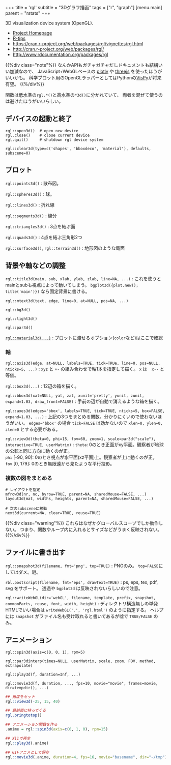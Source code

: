 +++
title = 'rgl'
subtitle = "3Dグラフ描画"
tags = ["r", "graph"]
[menu.main]
  parent = "rstats"
+++

3D visualization device system (OpenGL).

-   [Project Homepage](http://rgl.neoscientists.org/)
-   [R-tips](http://cse.naro.affrc.go.jp/takezawa/r-tips/r/57.html)
-   <https://cran.r-project.org/web/packages/rgl/vignettes/rgl.html>
-   <http://cran.r-project.org/web/packages/rgl/>
-   <http://www.rdocumentation.org/packages/rgl>

{{%div class="note"%}}
なんかAPIもガチャガチャだしドキュメントも結構いい加減なので、
JavaScript+WebGLベースの
[plotly](https://plot.ly/r/) や
[threejs](http://bwlewis.github.io/rthreejs/)
を使ったほうがいいかも。
科学プロット用のOpenGLラッパーとしてはPythonの[VisPy](http://vispy.org/)が将来有望。
{{%/div%}}

関数は低水準の`rgl.*()`と高水準の`*3d()`に分かれていて、
両者を混ぜて使うのは避けたほうがいいらしい。

## デバイスの起動と終了

```
rgl::open3d()  # open new device
rgl.close()    # close current device
rgl.quit()     # shutdown rgl device system
```

`rgl::clear3d(type=c('shapes', 'bboxdeco', 'material'), defaults, subscene=0)`

## プロット

`rgl::points3d()`
:   散布図。

`rgl::spheres3d()`
:   球。

`rgl::lines3d()`
:   折れ線

`rgl::segments3d()`
:   線分

`rgl::triangles3d()`
:   3点を結ぶ面

`rgl::quads3d()`
:   4点を結ぶ三角形2つ

`rgl::surface3d()`, `rgl::terrain3d()`
:   地形図のような局面

## 背景や軸などの調整

`rgl::title3d(main, sub, xlab, ylab, zlab, line=NA, ...)`
:   これを使うとmainとsubも視点によって動いてしまう。
    `bgplot3d({plot.new(); title('main')})` なら固定背景に書ける。

`rgl::mtext3d(text, edge, line=0, at=NULL, pos=NA, ...)`

`rgl::bg3d()`

`rgl::light3d()`

`rgl::par3d()`

[`rgl::material3d(...)`](http://www.inside-r.org/packages/cran/rgl/docs/material3d)
: プロットに渡せるオプション(`color`など)はここで確認

### 軸

`rgl::axis3d(edge, at=NULL, labels=TRUE, tick=TRUe, line=0, pos=NULL, nticks=5, ...)`
:   `xyz` と `+-` の組み合わせで軸1本を指定して描く。
    `x` は　`x--` と等価。

`rgl::box3d(...)`
:   12辺の箱を描く。

`rgl::bbox3d(xat=NULL, yat, zat, xunit='pretty', yunit, zunit, expand=1.03, draw_front=FALSE)`
:   手前の辺が自動で消えるような箱を描く。

`rgl::axes3d(edges='bbox', labels=TRUE, tick=TRUE, nticks=5, box=FALSE, expand=1.03, ...)`
:   上記の3つをまとめる関数。分かりにくいので使わないほうがいい。
    `edges='bbox'` の場合 `tick=FALSE` は効かないので `xlen=0, ylen=0, zlen=0` とする必要がある。

`rgl::view3d(theta=0, phi=15, fov=60, zoom=1, scale=par3d("scale"), interactive=TRUE, userMatrix)`
:   `theta`: 0のとき正面がxy平面。観察者が地球の公転と同じ方向に動くのが正。\
    `phi` [-90, 90]: 0のとき視点が水平面(xz平面)上。観察者が上に動くのが正。\
    `fov` [0, 179]: 0のとき無限遠から見たような平行投影。


### 複数の図をまとめる

```
# レイアウトを指定
mfrow3d(nr, nc, byrow=TRUE, parent=NA, sharedMouse=FALSE, ...)
layout3d(mat, widths, heights, parent=NA, sharedMouse=FALSE, ...)

# 次のsubsceneに移動
next3d(current=NA, clear=TRUE, reuse=TRUE)
```

{{%div class="warning"%}}
これらはなぜかグローバルスコープでしか動作しない。
つまり、関数やループ内に入れるとサイズなどがうまく反映されない。
{{%/div%}}


## ファイルに書き出す

`rgl::snapshot3d(filename, fmt='png', top=TRUE)`
: PNGのみ。
  `top=FALSE`にしてはダメ。謎。

`rbl.postscript(filename, fmt='eps', drawText=TRUE)`
:   ps, eps, tex, pdf, svg をサポート。
    透過や `bgplot3d` は反映されないらしいので注意。

`rgl::writeWebGL(dir='webGL', filename, template, prefix, snapshot, commonParts, reuse, font, width, height)`
:   ディレクトリ構造無しの単発HTMLでいい場合は
    `writeWebGL('.', 'rgl.html')` のように指定する。
    ヘルプには `snapshot` がファイル名も受け取れると書いてあるが嘘で `TRUE/FALSE` のみ。

## アニメーション

`rgl::spin3d(axis=c(0, 0, 1), rpm=5)`

`rgl::par3dinterp(times=NULL, userMatrix, scale, zoom, FOV, method, extrapolate)`

`rgl::play3d(f, duration=Inf, ...)`

`rgl::movie3d(f, duration, ..., fps=10, movie="movie", frames=movie, dir=tempdir(), ...)`

```r
## 角度をセット
rgl::view3d(-25, 15, 40)

## 最前面に持ってくる
rgl.bringtotop()

## アニメーション関数を作る
.anime = rgl::spin3d(axis=c(0, 1, 0), rpm=15)

## X11で再生
rgl::play3d(.anime)

## GIFアニメとして保存
rgl::movie3d(.anime, duration=4, fps=16, movie="basename", dir="~/tmp")
```
